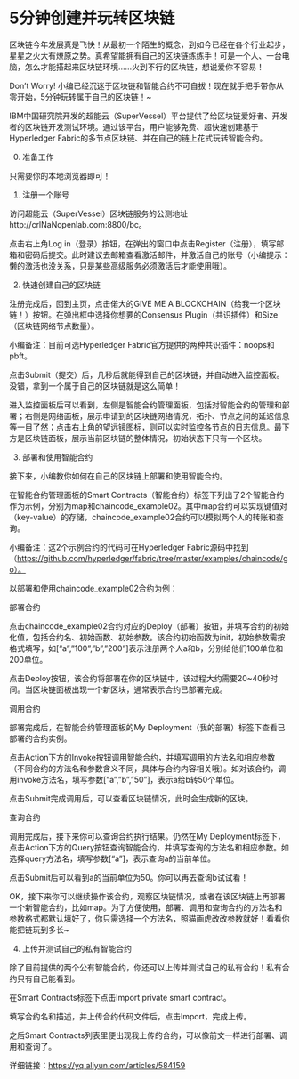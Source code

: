 # 5分钟创建并玩转区块链

区块链今年发展真是飞快！从最初一个陌生的概念，到如今已经在各个行业起步，星星之火大有燎原之势。真希望能拥有自己的区块链练练手！可是一个人、一台电脑，怎么才能搭起来区块链环境……火到不行的区块链，想说爱你不容易！

Don’t Worry! 小编已经沉迷于区块链和智能合约不可自拔！现在就手把手带你从零开始，5分钟玩转属于自己的区块链！~

IBM中国研究院开发的超能云（SuperVessel）平台提供了给区块链爱好者、开发者的区块链开发测试环境。通过该平台，用户能够免费、超快速创建基于Hyperledger Fabric的多节点区块链、并在自己的链上花式玩转智能合约。

0.   准备工作

只需要你的本地浏览器即可！

1. 注册一个账号

访问超能云（SuperVessel）区块链服务的公测地址http://crlNaNopenlab.com:8800/bc。

点击右上角Log in（登录）按钮，在弹出的窗口中点击Register（注册），填写邮箱和密码后提交。此时建议去邮箱查看激活邮件，并激活自己的账号（小编提示：懒的激活也没关系，只是某些高级服务必须激活后才能使用哦）。 

2.   快速创建自己的区块链

注册完成后，回到主页，点击偌大的GIVE ME A BLOCKCHAIN（给我一个区块链！）按钮。在弹出框中选择你想要的Consensus Plugin（共识插件）和Size（区块链网络节点数量）。

小编备注：目前可选Hyperledger Fabric官方提供的两种共识插件：noops和pbft。

点击Submit（提交）后，几秒后就能得到自己的区块链，并自动进入监控面板。没错，拿到一个属于自己的区块链就是这么简单！

进入监控面板后可以看到，左侧是智能合约管理面板，包括对智能合约的管理和部署；右侧是网络面板，展示申请到的区块链网络情况，拓扑、节点之间的延迟信息等一目了然；点击右上角的望远镜图标，则可以实时监控各节点的日志信息。最下方是区块链面板，展示当前区块链的整体情况，初始状态下只有一个区块。

3. 部署和使用智能合约

接下来，小编教你如何在自己的区块链上部署和使用智能合约。

在智能合约管理面板的Smart Contracts（智能合约）标签下列出了2个智能合约作为示例，分别为map和chaincode_example02。其中map合约可以实现键值对（key-value）的存储，chaincode_example02合约可以模拟两个人的转账和查询。

小编备注：这2个示例合约的代码可在Hyperledger Fabric源码中找到（https://github.com/hyperledger/fabric/tree/master/examples/chaincode/go）。

以部署和使用chaincode_example02合约为例：

部署合约

点击chaincode_example02合约对应的Deploy（部署）按钮，并填写合约的初始化值，包括合约名、初始函数、初始参数。该合约初始函数为init，初始参数需按格式填写，如[“a”,”100”,”b”,”200”]表示注册两个人a和b，分别给他们100单位和200单位。

点击Deploy按钮，该合约将部署在你的区块链中，该过程大约需要20~40秒时间。当区块链面板出现一个新区块，通常表示合约已部署完成。

调用合约

部署完成后，在智能合约管理面板的My Deployment（我的部署）标签下查看已部署的合约实例。

点击Action下方的Invoke按钮调用智能合约，并填写调用的方法名和相应参数（不同合约的方法名和参数含义不同，具体与合约内容相关哦）。如对该合约，调用invoke方法名，填写参数[“a”,”b”,”50”]，表示a给b转50个单位。

点击Submit完成调用后，可以查看区块链情况，此时会生成新的区块。

查询合约

调用完成后，接下来你可以查询合约执行结果。仍然在My Deployment标签下，点击Action下方的Query按钮查询智能合约，并填写查询的方法名和相应参数。如选择query方法名，填写参数[“a”]，表示查询a的当前单位。

点击Submit后可以看到a的当前单位为50。你可以再去查询b试试看！

OK，接下来你可以继续操作该合约，观察区块链情况，或者在该区块链上再部署一个新智能合约，比如map。为了方便使用，部署、调用和查询合约的方法名和参数格式都默认填好了，你只需选择一个方法名，照猫画虎改改参数就好！看看你能把链玩到多长~

4. 上传并测试自己的私有智能合约

除了目前提供的两个公有智能合约，你还可以上传并测试自己的私有合约！私有合约只有自己能看到。

在Smart Contracts标签下点击Import private smart contract。

填写合约名和描述，并上传合约代码文件后，点击Import，完成上传。

之后Smart Contracts列表里便出现我上传的合约，可以像前文一样进行部署、调用和查询了。

详细链接：https://yq.aliyun.com/articles/584159
